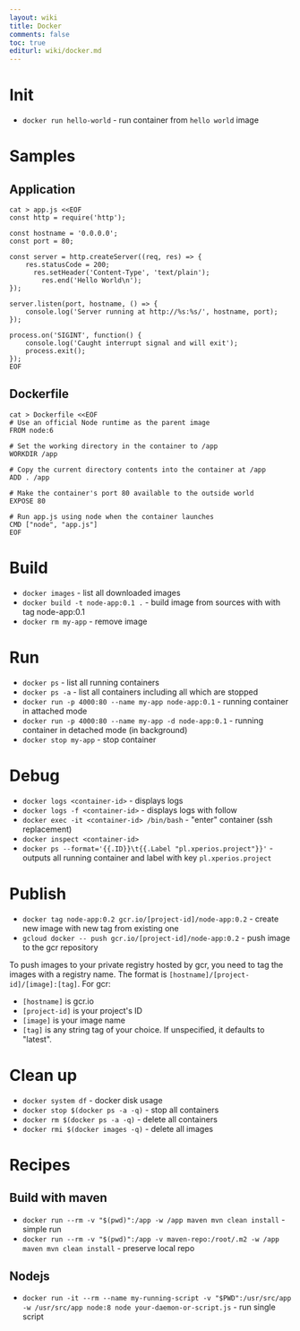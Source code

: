 ```yaml
---
layout: wiki
title: Docker
comments: false
toc: true
editurl: wiki/docker.md
---
```

# Init

* `docker run hello-world` - run container from `hello world` image

# Samples

## Application

```
cat > app.js <<EOF
const http = require('http');

const hostname = '0.0.0.0';
const port = 80;

const server = http.createServer((req, res) => {
    res.statusCode = 200;
      res.setHeader('Content-Type', 'text/plain');
        res.end('Hello World\n');
});

server.listen(port, hostname, () => {
    console.log('Server running at http://%s:%s/', hostname, port);
});

process.on('SIGINT', function() {
    console.log('Caught interrupt signal and will exit');
    process.exit();
});
EOF
```

## Dockerfile

```
cat > Dockerfile <<EOF
# Use an official Node runtime as the parent image
FROM node:6

# Set the working directory in the container to /app
WORKDIR /app

# Copy the current directory contents into the container at /app
ADD . /app

# Make the container's port 80 available to the outside world
EXPOSE 80

# Run app.js using node when the container launches
CMD ["node", "app.js"]
EOF
```

# Build
* `docker images` - list all downloaded images
* `docker build -t node-app:0.1 .` - build image from sources with with tag node-app:0.1
* `docker rm my-app` - remove image
 
# Run
* `docker ps` - list all running containers
* `docker ps -a` - list all containers including all which are stopped
* `docker run -p 4000:80 --name my-app node-app:0.1` - running container in attached mode
* `docker run -p 4000:80 --name my-app -d node-app:0.1` - running container in detached mode (in background)
* `docker stop my-app` - stop container

# Debug
* `docker logs <container-id>` - displays logs
* `docker logs -f <container-id>` - displays logs with follow
* `docker exec -it <container-id> /bin/bash` - "enter" container (ssh replacement)
* `docker inspect <container-id>` 
* `docker ps --format='{{.ID}}\t{{.Label "pl.xperios.project"}}'` - outputs all running container and label with key `pl.xperios.project` 

# Publish
* `docker tag node-app:0.2 gcr.io/[project-id]/node-app:0.2` - create new image with new tag from existing one
* `gcloud docker -- push gcr.io/[project-id]/node-app:0.2` - push image to the gcr repository

To push images to your private registry hosted by gcr, you need to tag the images with a registry name. The format is `[hostname]/[project-id]/[image]:[tag]`. For gcr:
* `[hostname]` is gcr.io
* `[project-id]` is your project's ID
* `[image]` is your image name
* `[tag]` is any string tag of your choice. If unspecified, it defaults to "latest".

# Clean up
* `docker system df` - docker disk usage
* `docker stop $(docker ps -a -q)` - stop all containers
* `docker rm $(docker ps -a -q)` - delete all containers
* `docker rmi $(docker images -q)` - delete all images

# Recipes

## Build with maven

* `docker run --rm -v "$(pwd)":/app -w /app maven mvn clean install` - simple run
* `docker run --rm -v "$(pwd)":/app -v maven-repo:/root/.m2 -w /app maven mvn clean install` - preserve local repo

## Nodejs

* `docker run -it --rm --name my-running-script -v "$PWD":/usr/src/app -w /usr/src/app node:8 node your-daemon-or-script.js` - run single script

